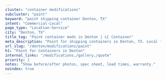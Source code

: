 ```yaml
---
cluster: "container modifications"
subcluster: "paint"
keyword: "paint shipping container Denton, TX"
intent: "Commercial-Local"
page_type: "Location-Service"
city: "Denton, TX"
title_tag: "Paint container mods in Denton | LC Container"
meta_description: "Paint for shipping containers in Denton, TX. Local fabrication & pro install. LC Container — Since 2003. Get a quote."
url_slug: "/denton/modifications/paint"
h1: "Paint for Containers in Denton"
internal_links: "/modifications,/gallery,/quote"
priority: 2
notes: "Show before/after photos, spec sheet, lead times, warranty."
noindex: true
---
```


<!-- TODO: Add unique city/inventory copy, images, and internal links here. -->

